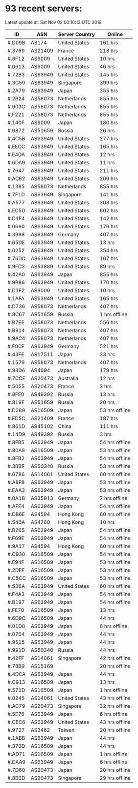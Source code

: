 # 93 recent servers:

Latest update at: Sat Nov 02 00:10:13 UTC 2019

| ID | ASN | Server Country | Online |
| -- | --- | -------------- | ------ |
| #.D09B | AS174 | United States | 161 hrs |
| #.3769 | AS21409 | France | 213 hrs |
| #.8F12 | AS9009 | United States | 10 hrs |
| #.0613 | AS9009 | United States | 46 hrs |
| #.72B3 | AS63949 | United States | 145 hrs |
| #.3C59 | AS63949 | Singapore | 399 hrs |
| #.2A79 | AS63949 | Japan | 355 hrs |
| #.2B24 | AS58073 | Netherlands | 855 hrs |
| #.903C | AS58073 | Netherlands | 855 hrs |
| #.F221 | AS58073 | Netherlands | 855 hrs |
| #.140F | AS9009 | Japan | 180 hrs |
| #.9872 | AS51659 | Russia | 26 hrs |
| #.4C5B | AS63949 | United States | 277 hrs |
| #.EECC | AS63949 | United States | 165 hrs |
| #.E4DA | AS63949 | United States | 12 hrs |
| #.6DA9 | AS63949 | United States | 11 hrs |
| #.7647 | AS63949 | United States | 211 hrs |
| #.AC62 | AS63949 | United States | 206 hrs |
| #.1385 | AS58073 | Netherlands | 855 hrs |
| #.7F1D | AS63949 | Singapore | 141 hrs |
| #.A577 | AS63949 | United States | 308 hrs |
| #.EC5D | AS63949 | United States | 602 hrs |
| #.D1F4 | AS63949 | United States | 142 hrs |
| #.0690 | AS63949 | United States | 176 hrs |
| #.3988 | AS63949 | Germany | 407 hrs |
| #.65DE | AS63949 | United States | 13 hrs |
| #.0252 | AS63949 | United States | 354 hrs |
| #.76DC | AS63949 | United States | 167 hrs |
| #.9FC3 | AS53889 | United States | 89 hrs |
| #.42A0 | AS63949 | Japan | 855 hrs |
| #.9B86 | AS63949 | United States | 170 hrs |
| #.D1F2 | AS9009 | United States | 10 hrs |
| #.1AFA | AS63949 | United States | 165 hrs |
| #.D736 | AS58073 | Netherlands | 407 hrs |
| #.8C67 | AS51659 | Russia | 1 hrs offline |
| #.B7EE | AS58073 | Netherlands | 556 hrs |
| #.B914 | AS58073 | Netherlands | 407 hrs |
| #.9AC4 | AS58073 | Netherlands | 407 hrs |
| #.E0CF | AS63949 | Germany | 521 hrs |
| #.43FE | AS17511 | Japan | 33 hrs |
| #.1579 | AS58073 | Netherlands | 407 hrs |
| #.98D6 | AS4694 | Japan | 179 hrs |
| #.7CCE | AS20473 | Australia | 12 hrs |
| #.5055 | AS20473 | France | 3 hrs |
| #.8FE0 | AS49392 | Russia | 13 hrs |
| #.819F | AS51659 | Russia | 20 hrs |
| #.D389 | AS16509 | Japan | 53 hrs offline |
| #.FD5C | AS21409 | France | 187 hrs |
| #.861D | AS45102 | China | 111 hrs |
| #.14D9 | AS49392 | Russia | 3 hrs |
| #.8FB5 | AS63949 | Japan | 54 hrs offline |
| #.80A8 | AS16509 | Japan | 53 hrs offline |
| #.8FB2 | AS63949 | Japan | 54 hrs offline |
| #.3BBF | AS50340 | Russia | 53 hrs offline |
| #.6786 | AS14061 | United States | 60 hrs offline |
| #.A8F8 | AS63949 | Japan | 53 hrs offline |
| #.EAA3 | AS63949 | Japan | 53 hrs offline |
| #.0A1B | AS35913 | Germany | 7 hrs offline |
| #.AFE4 | AS63949 | Japan | 54 hrs offline |
| #.DB6E | AS4594 | Hong Kong | 60 hrs offline |
| #.540A | AS4760 | Hong Kong | 10 hrs |
| #.B265 | AS63949 | Japan | 54 hrs offline |
| #.F69E | AS63949 | Japan | 54 hrs offline |
| #.9A17 | AS4594 | Hong Kong | 60 hrs offline |
| #.C930 | AS16509 | Japan | 54 hrs offline |
| #.E94F | AS16509 | Japan | 53 hrs offline |
| #.2DFF | AS16509 | Japan | 53 hrs offline |
| #.C5CC | AS16509 | Japan | 53 hrs offline |
| #.536A | AS63949 | United States | 60 hrs offline |
| #.F4A3 | AS63949 | Japan | 54 hrs offline |
| #.B197 | AS63949 | Japan | 54 hrs offline |
| #.FE70 | AS16509 | Japan | 13 hrs |
| #.6D9C | AS16509 | Japan | 44 hrs |
| #.01D8 | AS63949 | Japan | 6 hrs offline |
| #.0704 | AS63949 | Japan | 44 hrs |
| #.9515 | AS63949 | Japan | 44 hrs |
| #.991D | AS50340 | Russia | 44 hrs |
| #.42FF | AS14061 | Singapore | 42 hrs offline |
| #.78B9 | AS15169 |  | 20 hrs offline |
| #.4DCA | AS63949 | Japan | 44 hrs |
| #.C913 | AS16509 | Japan | 13 hrs |
| #.571D | AS16509 | Japan | 1 hrs offline |
| #.0245 | AS14061 | United States | 43 hrs offline |
| #.AC79 | AS20473 | Singapore | 32 hrs offline |
| #.5E76 | AS63949 | Japan | 6 hrs offline |
| #.CEC6 | AS63949 | United States | 43 hrs offline |
| #.9727 | AS3462 | Taiwan | 20 hrs offline |
| #.1ABB | AS63949 | Japan | 44 hrs |
| #.372D | AS16509 | Japan | 44 hrs |
| #.AD71 | AS16509 | Japan | 1 hrs offline |
| #.DAA9 | AS63949 | Japan | 6 hrs offline |
| #.7D60 | AS20473 | Japan | 20 hrs offline |
| #.8B0D | AS20473 | Singapore | 29 hrs offline |

